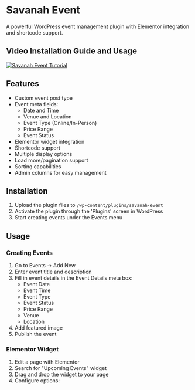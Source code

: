 # Savanah Event

A powerful WordPress event management plugin with Elementor integration and shortcode support.

## Video Installation Guide and Usage
[![Savanah Event Tutorial](https://img.youtube.com/vi/mXmR5nn0HVk/0.jpg)](https://youtu.be/mXmR5nn0HVk)

## Features

- Custom event post type
- Event meta fields:
  - Date and Time
  - Venue and Location
  - Event Type (Online/In-Person)
  - Price Range
  - Event Status
- Elementor widget integration
- Shortcode support
- Multiple display options
- Load more/pagination support
- Sorting capabilities
- Admin columns for easy management

## Installation

1. Upload the plugin files to `/wp-content/plugins/savanah-event`
2. Activate the plugin through the 'Plugins' screen in WordPress
3. Start creating events under the Events menu

## Usage

### Creating Events

1. Go to Events → Add New
2. Enter event title and description
3. Fill in event details in the Event Details meta box:
   - Event Date
   - Event Time
   - Event Type
   - Event Status
   - Price Range
   - Venue
   - Location
4. Add featured image
5. Publish the event

### Elementor Widget

1. Edit a page with Elementor
2. Search for "Upcoming Events" widget
3. Drag and drop the widget to your page
4. Configure options: